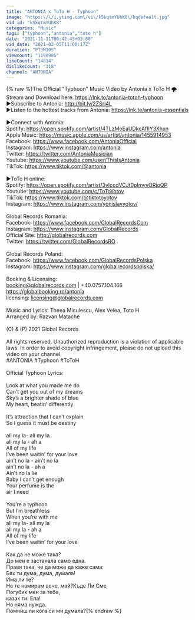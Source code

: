 ```yaml
---
title: "ANTONIA x ToTo H - Typhoon"
image: "https:\/\/i.ytimg.com\/vi\/kSkqtmYUhK8\/hqdefault.jpg"
vid_id: "kSkqtmYUhK8"
categories: "Music"
tags: ["typhoon","antonia","toto h"]
date: "2021-11-11T06:42:43+03:00"
vid_date: "2021-03-05T11:00:17Z"
duration: "PT3M10S"
viewcount: "1198985"
likeCount: "14814"
dislikeCount: "318"
channel: "ANTONIA"
---
```

{% raw %}The Official &quot;Typhoon&quot; Music Video by Antonia x ToTo H 🌪️ Stream and Download here: <a rel="nofollow" target="blank" href="https://lnk.to/antonia-totoh-typhoon">https://lnk.to/antonia-totoh-typhoon</a><br />►Subscribe to Antonia: <a rel="nofollow" target="blank" href="http://bit.ly/2ZSrj4L">http://bit.ly/2ZSrj4L</a> <br />►Listen to the hottest tracks from Antonia: <a rel="nofollow" target="blank" href="https://lnk.to/antonia-essentials">https://lnk.to/antonia-essentials</a>  <br /><br />►Connect with Antonia:<br />Spotify: <a rel="nofollow" target="blank" href="https://open.spotify.com/artist/4TLzMoEaUDkcAfIlY3Xhxn">https://open.spotify.com/artist/4TLzMoEaUDkcAfIlY3Xhxn</a> <br />Apple Music: <a rel="nofollow" target="blank" href="https://music.apple.com/us/artist/antonia/1455914953">https://music.apple.com/us/artist/antonia/1455914953</a> <br />Facebook: <a rel="nofollow" target="blank" href="https://www.facebook.com/AntoniaOfficial">https://www.facebook.com/AntoniaOfficial</a> <br />Instagram: <a rel="nofollow" target="blank" href="https://www.instagram.com/antonia">https://www.instagram.com/antonia</a> <br />Twitter: <a rel="nofollow" target="blank" href="https://twitter.com/AntoniaMusician">https://twitter.com/AntoniaMusician</a> <br />Youtube: <a rel="nofollow" target="blank" href="https://www.youtube.com/user/ThisIsAntonia">https://www.youtube.com/user/ThisIsAntonia</a> <br />TikTok: <a rel="nofollow" target="blank" href="https://www.tiktok.com/@antonia">https://www.tiktok.com/@antonia</a><br /><br />►ToTo H online:<br />Spotify: <a rel="nofollow" target="blank" href="https://open.spotify.com/artist/3vIccdVCJt0pImyvORjoQP">https://open.spotify.com/artist/3vIccdVCJt0pImyvORjoQP</a><br />Youtube: <a rel="nofollow" target="blank" href="https://www.youtube.com/c/ToToYotov">https://www.youtube.com/c/ToToYotov</a><br />TikTok: <a rel="nofollow" target="blank" href="https://www.tiktok.com/@tiktotoyotov">https://www.tiktok.com/@tiktotoyotov</a> <br />Instagram: <a rel="nofollow" target="blank" href="https://www.instagram.com/yonislavyotov/">https://www.instagram.com/yonislavyotov/</a> <br /><br />Global Records Romania: <br />Facebook: <a rel="nofollow" target="blank" href="https://www.facebook.com/GlobalRecordsCom">https://www.facebook.com/GlobalRecordsCom</a> <br />Instagram: <a rel="nofollow" target="blank" href="https://www.instagram.com/GlobalRecords">https://www.instagram.com/GlobalRecords</a> <br />Official Site: <a rel="nofollow" target="blank" href="http://globalrecords.com">http://globalrecords.com</a> <br />Twitter: <a rel="nofollow" target="blank" href="https://twitter.com/GlobalRecordsRO">https://twitter.com/GlobalRecordsRO</a> <br /><br />Global Records Poland:<br />Facebook: <a rel="nofollow" target="blank" href="https://www.facebook.com/GlobalRecordsPolska">https://www.facebook.com/GlobalRecordsPolska</a> <br />Instagram: <a rel="nofollow" target="blank" href="https://www.instagram.com/globalrecordspolska/">https://www.instagram.com/globalrecordspolska/</a><br /><br />Booking &amp; Licensing:<br />booking@globalrecords.com | +40.0757.104.166<br /><a rel="nofollow" target="blank" href="https://globalbooking.ro/antonia">https://globalbooking.ro/antonia</a><br />licensing: licensing@globalrecords.com<br /><br />Music and Lyrics: Theea Miculescu, Alex Velea, Toto H<br />Arranged by: Razvan Matache<br /><br />(C) &amp; (P) 2021 Global Records<br /><br />All rights reserved. Unauthorized reproduction is a violation of applicable laws. In order to avoid copyright infringement, please do not upload this video on your channel.<br />#ANTONIA #Typhoon #ToToH<br /><br />Official Typhoon Lyrics:<br /><br />Look at what you made me do<br />Can’t get you out of my dreams<br />Sky’s a brighter shade of blue<br />My heart, beatin’ differently<br /><br />It’s attraction that I can’t explain<br />So I guess it must be destiny<br /><br />all my la- all my la<br />all my la - ah a<br />All of my life<br />I’ve been waitin’ for your love<br />ain’t no la - ain’t no la <br />ain’t no la - ah a<br />Ain’t no la lie <br />Baby I can’t get enough<br />Your perfume is the<br />air I need<br /><br />You’re a typhoon<br />But I’m breathless <br />When you’re with me<br />all my la- all my la<br />all my la - ah a<br />All of my life<br />I’ve been waitin’ for your love<br /><br />Как да не може така? <br />До мен е застанала само една. <br />Правя така, че да може да каже сама:<br />Бях ти дума, дума, думала!<br />Има ли те?<br />Не те намирам вече, май?Къде Ли Сме<br />Погубих мен за тебе, <br />казах ти: Ела!<br />Но няма нужда.<br />Помниш ли кога си ми думала?{% endraw %}
